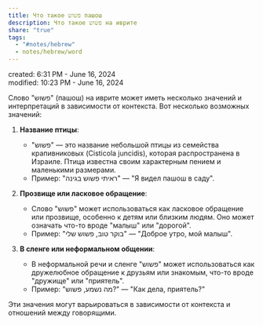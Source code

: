 ```yaml
---  
title: Что такое פשוש пашош  
description: Что такое פשוש на иврите  
share: "true"  
tags:  
  - "#notes/hebrew"  
  - notes/hebrew/word  
---  
```

created: 6:31 PM - June 16, 2024  
modified: 10:23 PM - June 16, 2024  
  
  
Слово "פשוש" (пашош) на иврите может иметь несколько значений и интерпретаций в зависимости от контекста. Вот несколько возможных значений:  
  
1. **Название птицы**:  
   - "פשוש" — это название небольшой птицы из семейства крапивниковых (Cisticola juncidis), которая распространена в Израиле. Птица известна своим характерным пением и маленькими размерами.  
   - Пример: "ראיתי פשוש בגינה" — "Я видел пашош в саду".  
  
2. **Прозвище или ласковое обращение**:  
   - Слово "פשוש" может использоваться как ласковое обращение или прозвище, особенно к детям или близким людям. Оно может означать что-то вроде "малыш" или "дорогой".  
   - Пример: "בוקר טוב, פשוש שלי" — "Доброе утро, мой малыш".  
  
3. **В сленге или неформальном общении**:  
   - В неформальной речи и сленге "פשוש" может использоваться как дружелюбное обращение к друзьям или знакомым, что-то вроде "дружище" или "приятель".  
   - Пример: "מה נשמע, פשוש?" — "Как дела, приятель?"  
  
Эти значения могут варьироваться в зависимости от контекста и отношений между говорящими.